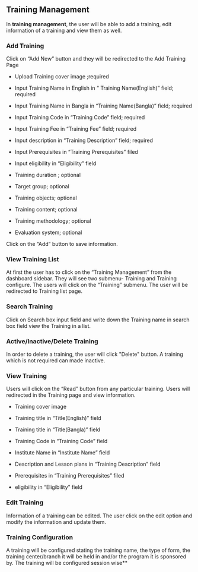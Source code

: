 
## Training Management 
In **training management**, the user will be able to add a training, edit information of a training and view them as well. 

### Add Training
Click on “Add New” button and they will be redirected to the Add Training Page

-   Upload Training cover image ;required
    
-   Input Training Name in English in “ Training Name(English)” field; required
    
-   Input Training Name in Bangla in “Training Name(Bangla)” field; required
    
-   Input Training Code in “Training Code” field; required
    
-   Input Training Fee in “Training Fee” field; required
    
-   Input description in “Training Description” field; required
    
-   Input Prerequisites in “Training Prerequisites” filed
    
-   Input eligibility in “Eligibility” field
    
-   Training duration ; optional
    
-   Target group; optional
    
-   Training objects; optional
    
-   Training content; optional
    
-   Training methodology; optional
    
-   Evaluation system; optional
    

Click on the “Add” button to save information.
### View Training List
At first the user has to click on the “Training Management” from the dashboard sidebar. They will see two submenu- Training and Training configure. The users will click on the “Training” submenu. The user will be redirected to Training list page. 
### Search Training
 Click on Search box input field and write down the Training name in search box field view the Training in a list.
### Active/Inactive/Delete Training
 In order to delete a training, the user will click "Delete" button. A training which is not required can made inactive. 
### View Training
Users will click on the “Read” button from any particular training.
Users will redirected in the Training page and view information. 

-   Training cover image
    
-   Training title in “Title(English)” field
    
-   Training title in “Title(Bangla)” field
    
-   Training Code in “Training Code” field
    
-   Institute Name in “Institute Name” field
    
-   Description and Lesson plans in “Training Description” field
    
-   Prerequisites in “Training Prerequisites” filed
    
-   eligibility in “Eligibility” field
### Edit Training
Information of a training can be edited. The user click on the edit option and modify the information and update them. 
### Training Configuration
A training will be configured stating the training name, the type of form, the training center/branch it will be held in and/or the program it is sponsored by. The training will be configured session wise**
